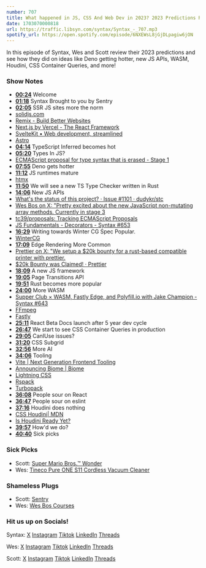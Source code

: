 ```yaml
---
number: 707
title: What happened in JS, CSS And Web Dev in 2023? 2023 Predictions Results! 
date: 1703070000818
url: https://traffic.libsyn.com/syntax/Syntax_-_707.mp3
spotify_url: https://open.spotify.com/episode/6NXEWsL8jGjDLpagiw6jON
---
```


In this episode of Syntax, Wes and Scott review their 2023 predictions and see how they did on ideas like Deno getting hotter, new JS APIs, WASM, Houdini, CSS Container Queries, and more!

### Show Notes

- **[00:24](#t=00:24)** Welcome
- **[01:18](#t=01:18)** Syntax Brought to you by Sentry
- **[02:05](#t=02:05)** SSR JS sites more the norm
- [solidjs.com](https://www.solidjs.com/)
- [Remix - Build Better Websites](https://remix.run/)
- [Next.js by Vercel - The React Framework](https://nextjs.org/)
- [SvelteKit • Web development, streamlined](https://kit.svelte.dev/)
- [Astro](https://astro.build/)
- **[04:14](#t=04:14)** TypeScript Inferred becomes hot
- **[05:20](#t=05:20)** Types In JS?
- [ECMAScript proposal for type syntax that is erased - Stage 1](https://github.com/tc39/proposal-type-annotations)
- **[07:55](#t=07:55)** Deno gets hotter
- **[11:12](#t=11:12)** JS runtimes mature
- [htmx ](https://htmx.org/)
- **[11:50](#t=11:50)** We will see a new TS Type Checker written in Rust
- **[14:06](#t=14:06)** New JS APIs
- [What's the status of this project? · Issue #1101 · dudykr/stc](https://github.com/dudykr/stc/issues/1101)
- [Wes Bos on X: "Pretty excited about the new JavaScript non-mutating array methods. Currently in stage 3](https://twitter.com/wesbos/status/1593271021557239809)
- [tc39/proposals: Tracking ECMAScript Proposals](https://github.com/tc39/proposals)
- [JS Fundamentals - Decorators - Syntax #653](https://syntax.fm/show/653/js-fundamentals-decorators)
- **[16:29](#t=16:29)** Writing towards Winter CG Spec Popular.
- [WinterCG](https://wintercg.org/)
- **[17:09](#t=17:09)** Edge Rendering More Common
- [Prettier on X: "We setup a $20k bounty for a rust-based compatible printer with prettier.](https://twitter.com/PrettierCode/status/1729183057356497166)
- [$20k Bounty was Claimed! · Prettier](https://prettier.io/blog/2023/11/27/20k-bounty-was-claimed)
- **[18:09](#t=18:09)** A new JS framework
- **[19:05](#t=19:05)** Page Transitions API
- **[19:51](#t=19:51)** Rust becomes more popular
- **[24:00](#t=24:00)** More WASM
- [Supper Club × WASM, Fastly Edge, and Polyfill.io with Jake Champion - Syntax #643](https://syntax.fm/show/643/supper-club-wasm-fastly-edge-and-polyfill-io-with-jake-champion)
- [FFmpeg](https://ffmpeg.org/)
- [Fastly](https://www.fastly.com)
- **[25:11](#t=25:11)** React Beta Docs launch after 5 year dev cycle
- **[26:47](#t=26:47)** We start to see CSS Container Queries in production
- **[29:05](#t=29:05)** CanIUse issues?
- **[31:20](#t=31:20)** CSS Subgrid
- **[32:56](#t=32:56)** More AI
- **[34:06](#t=34:06)** Tooling
- [Vite | Next Generation Frontend Tooling](https://vitejs.dev/)
- [Announcing Biome | Biome](https://biomejs.dev/blog/annoucing-biome/)
- [Lightning CSS](https://lightningcss.dev/)
- [Rspack](https://www.rspack.dev/)
- [Turbopack](https://turbo.build/pack)
- **[36:08](#t=36:08)** People sour on React
- **[36:47](#t=36:47)** People sour on eslint
- **[37:16](#t=37:16)** Houdini does nothing
- [CSS Houdini| MDN](https://developer.mozilla.org/en-US/docs/Web/Guide/Houdini)
- [Is Houdini Ready Yet?](https://ishoudinireadyyet.com/)
- **[39:57](#t=39:57)** How'd we do?
- **[40:40](#t=40:40)** Sick picks

### Sick Picks

- Scott: [Super Mario Bros.™ Wonder](https://www.amazon.com/dp/B0C8VHZR14?linkCode=sl1&linkId=c9bd77fdf054ba7e4160bdcd6dd0e03b&language=en_US)
- Wes: [Tineco Pure ONE S11 Cordless Vacuum Cleaner](https://www.amazon.ca/dp/B08CDQ52TB?crid=UHSDR920V5YG&keywords=tineco+S11&sprefix=tineco+s11,aps,125&th=1&language=en_US&sr=8-2&linkCode=gs2&linkId=8656480707cdfa3ce51e055cd35083ff&tag=isi777-20)

### Shameless Plugs

- Scott: [Sentry](https://sentry.io)
- Wes: [Wes Bos Courses](https://wesbos.com/courses)

### Hit us up on Socials!

Syntax: [X](https://twitter.com/syntaxfm) [Instagram](https://www.instagram.com/syntax_fm/) [Tiktok](https://www.tiktok.com/@syntaxfm) [LinkedIn](https://www.linkedin.com/company/96077407/admin/feed/posts/) [Threads](https://www.threads.net/@syntax_fm)

Wes: [X](https://twitter.com/wesbos) [Instagram](https://www.instagram.com/wesbos/) [Tiktok](https://www.tiktok.com/@wesbos) [LinkedIn](https://www.linkedin.com/in/wesbos/) [Threads](https://www.threads.net/@wesbos)

Scott: [X](https://twitter.com/stolinski) [Instagram](https://www.instagram.com/stolinski/) [Tiktok](https://www.tiktok.com/@stolinski) [LinkedIn](https://www.linkedin.com/in/stolinski/) [Threads](https://www.threads.net/@stolinski)
